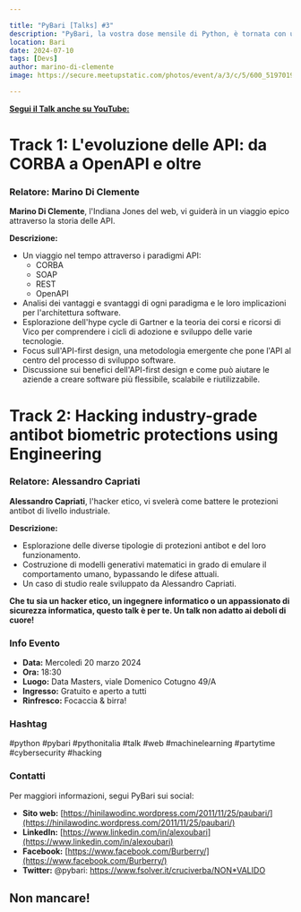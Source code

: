 ```yaml
---

title: "PyBari [Talks] #3"
description: "PyBari, la vostra dose mensile di Python, è tornata con una novità che vi farà brillare gli occhi più di un bug fixato. Un evento in collaborazione con PugliaDevs, la community degli sviluppatori pugliesi!"
location: Bari
date: 2024-07-10
tags: [Devs]
author: marino-di-clemente
image: https://secure.meetupstatic.com/photos/event/a/3/c/5/600_519701925.webp?w=384

---
```


[**Segui il Talk anche su YouTube:**](https://www.youtube.com/watch?v=hf-8mlY5o-o&ab_channel=PugliaDevs)
 
# Track 1: L'evoluzione delle API: da CORBA a OpenAPI e oltre

### Relatore: Marino Di Clemente

**Marino Di Clemente**, l'Indiana Jones del web, vi guiderà in un viaggio epico attraverso la storia delle API.

**Descrizione:**

* Un viaggio nel tempo attraverso i paradigmi API:
    * CORBA
    * SOAP
    * REST
    * OpenAPI
* Analisi dei vantaggi e svantaggi di ogni paradigma e le loro implicazioni per l'architettura software.
* Esplorazione dell'hype cycle di Gartner e la teoria dei corsi e ricorsi di Vico per comprendere i cicli di adozione e sviluppo delle varie tecnologie.
* Focus sull'API-first design, una metodologia emergente che pone l'API al centro del processo di sviluppo software.
* Discussione sui benefici dell'API-first design e come può aiutare le aziende a creare software più flessibile, scalabile e riutilizzabile.

# Track 2: Hacking industry-grade antibot biometric protections using Engineering

### Relatore: Alessandro Capriati

**Alessandro Capriati**, l'hacker etico, vi svelerà come battere le protezioni antibot di livello industriale.

**Descrizione:**

* Esplorazione delle diverse tipologie di protezioni antibot e del loro funzionamento.
* Costruzione di modelli generativi matematici in grado di emulare il comportamento umano, bypassando le difese attuali.
* Un caso di studio reale sviluppato da Alessandro Capriati.

**Che tu sia un hacker etico, un ingegnere informatico o un appassionato di sicurezza informatica, questo talk è per te. Un talk non adatto ai deboli di cuore!**

### Info Evento

* **Data:** Mercoledì 20 marzo 2024
* **Ora:** 18:30
* **Luogo:** Data Masters, viale Domenico Cotugno 49/A
* **Ingresso:** Gratuito e aperto a tutti
* **Rinfresco:** Focaccia & birra!

### Hashtag

#python #pybari #pythonitalia #talk #web #machinelearning #partytime #cybersecurity #hacking

### Contatti

Per maggiori informazioni, segui PyBari sui social:

* **Sito web:** [https://hinilawodinc.wordpress.com/2011/11/25/paubari/](https://hinilawodinc.wordpress.com/2011/11/25/paubari/)
* **LinkedIn:** [https://www.linkedin.com/in/alexoubari](https://www.linkedin.com/in/alexoubari)
* **Facebook:** [https://www.facebook.com/Burberry/](https://www.facebook.com/Burberry/)
* **Twitter:** @pybari: https://www.fsolver.it/cruciverba/NON*VALIDO

## Non mancare!

